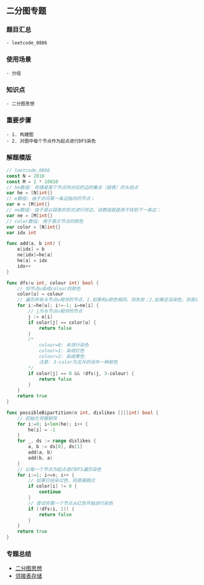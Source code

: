 ## 二分图专题
### 题目汇总
    - leetcode_0886


### 使用场景
    - 分组

### 知识点
    - 二分图思想

### 重要步骤
    - 1. 构建图
    - 2. 对图中每个节点作为起点进行DFS染色


### 解题模版
```go
// leetcode_0886
const N = 2010
const M = 2 * 10010
// he数组: 存储是某个节点所对应的边的集合（链表）的头结点
var he = [N]int{}
// e数组: 由于访问某一条边指向的节点；
var e = [M]int{}
// ne数组: 由于是以链表的形式进行存边，该数组就是用于找到下一条边；
var ne = [M]int{}
// color数组: 用于表示节点的颜色
var color = [N]int{}
var idx int

func add(a, b int) {
    e[idx] = b
    ne[idx]=he[a]
    he[a] = idx
    idx++
}

func dfs(u int, colour int) bool {
    // 将节点u染成colour的颜色
    color[u] = colour
    // 遍历所有与节点u相邻的节点，1.如果和u颜色相同，则失败；2.如果还没染色，则尝试染成不同颜色；3. 如果已经染色并且和节点u颜色不同，则符合要求，直接跳过
    for i:=he[u]; i!=-1; i=ne[i] {
        // j为与节点u相邻的节点
        j := e[i]
        if color[j] == color[u] {
            return false
        }
        /*
            colour=0: 未进行染色
            colour=1: 染成红色
            colour=2: 染成黄色
            注意: 3-color为互斥的另外一种颜色
        */
        if color[j] == 0 && !dfs(j, 3-colour) {
            return false
        }
    }
    return true
}

func possibleBipartition(n int, dislikes [][]int) bool {
    // 初始化邻接矩阵
    for i:=0; i<len(he); i++ {
        he[i] = -1
    }
    for _, ds := range dislikes {
        a, b := ds[0], ds[1]
        add(a, b)
        add(b, a)
    }
    // 以每一个节点为起点进行DFS遍历染色
    for i:=1; i<=n; i++ {
        // 如果已经染过色，则直接跳过
        if color[i] != 0 {
            continue
        }
        // 尝试将第一个节点从红色开始进行染色
        if (!dfs(i, 1)) {
            return false
        }
    }
    return true
}
```

### 专题总结
- [二分图思想](https://blog.csdn.net/Keven_11/article/details/122754558)
- [邻接表存储](https://mp.weixin.qq.com/s/2Ba8-NI7lQh2_MvMpg-CZg)